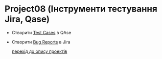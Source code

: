 # Project08 (Інструменти тестування Jira, Qase)
+ Створити [Test Cases](https://github.com/makstyt/pet_projects2023/blob/project08/Qase%20testing%20tool.pdf) в QAse
+ Створити [Bug Reports](https://github.com/makstyt/pet_projects2023/blob/project08/Jira%20testing%20tool.pdf) в Jira

  [перехід до опису проектів](https://github.com/makstyt/pet_projects2023)
